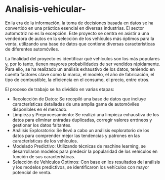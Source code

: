 # Analisis-vehicular-
En la era de la información, la toma de decisiones basada en datos se ha convertido en una práctica esencial en diversas industrias. El sector automotriz no es la excepción. Este proyecto se centra en asistir a una vendedora de autos en la selección de los vehículos más óptimos para la venta, utilizando una base de datos que contiene diversas características de diferentes automóviles.

La finalidad del proyecto es identificar qué vehículos son los más populares y, por lo tanto, tienen mayores probabilidades de ser vendidos rápidamente. Para ello, se ha realizado un análisis exhaustivo de los datos, teniendo en cuenta factores clave como la marca, el modelo, el año de fabricación, el tipo de combustible, la eficiencia en el consumo, el precio, entre otros.

El proceso de trabajo se ha dividido en varias etapas:

- Recolección de Datos: Se recopiló una base de datos que incluye características detalladas de una amplia gama de automóviles disponibles en el mercado.
- Limpieza y Preprocesamiento: Se realizó una limpieza exhaustiva de los datos para eliminar entradas duplicadas, corregir valores erróneos y gestionar los datos faltantes.
- Análisis Exploratorio: Se llevó a cabo un análisis exploratorio de los datos para comprender mejor las tendencias y patrones en las características de los vehículos.
- Modelado Predictivo: Utilizando técnicas de machine learning, se desarrollaron modelos para predecir la popularidad de los vehículos en función de sus características.
- Selección de Vehículos Óptimos: Con base en los resultados del análisis y los modelos predictivos, se identificaron los vehículos con mayor potencial de venta.
